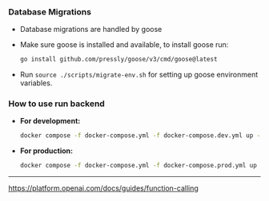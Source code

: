 
### Database Migrations
- Database migrations are handled by goose
- Make sure goose is installed and available, to install goose run:
    ```bash
    go install github.com/pressly/goose/v3/cmd/goose@latest
    ```

- Run ```source ./scripts/migrate-env.sh``` for setting up goose environment variables.

### How to use run backend

* **For development:**

  ```bash
  docker compose -f docker-compose.yml -f docker-compose.dev.yml up --build
  ```
* **For production:**

  ```bash
  docker compose -f docker-compose.yml -f docker-compose.prod.yml up -d
  ```

---

https://platform.openai.com/docs/guides/function-calling